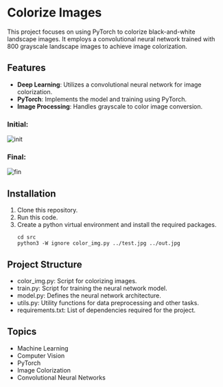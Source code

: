 # Colorize Images

This project focuses on using PyTorch to colorize black-and-white landscape images. It employs a convolutional neural network trained with 800 grayscale landscape images to achieve image colorization.

## Features

- **Deep Learning**: Utilizes a convolutional neural network for image colorization.
- **PyTorch**: Implements the model and training using PyTorch.
- **Image Processing**: Handles grayscale to color image conversion.

### Initial:

![init](https://github.com/user-attachments/assets/8e7a491a-a954-4f20-a463-a6d088f4a81a)


### Final:

![fin](https://github.com/user-attachments/assets/e1faf2d5-1def-4dbb-b3bf-8c6c8166b1a2)


## Installation

1. Clone this repository.
2. Run this code.
3. Create a python virtual environment and install the required packages.
   ```
   cd src
   python3 -W ignore color_img.py ../test.jpg ../out.jpg

## Project Structure
- color_img.py: Script for colorizing images.
- train.py: Script for training the neural network model.
- model.py: Defines the neural network architecture.
- utils.py: Utility functions for data preprocessing and other tasks.
- requirements.txt: List of dependencies required for the project.

## Topics
- Machine Learning
- Computer Vision
- PyTorch
- Image Colorization
- Convolutional Neural Networks
